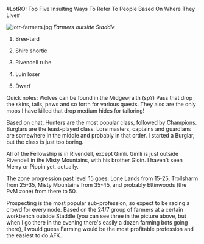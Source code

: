 #LotRO: Top Five Insulting Ways To Refer To People Based On Where They Live#

![lotr-farmers.jpg](http://westkarana.com/wp-content/uploads/2007/04/lotr-farmers.jpg)
*Farmers outside Staddle*

1. Bree-tard

2. Shire shortie

3. Rivendell rube

4. Luin loser

5. Dwarf

Quick notes: Wolves can be found in the Midgewraith (sp?) Pass that drop the skins, tails, paws and so forth for various quests. They also are the only mobs I have killed that drop medium hides for tailoring!

Based on chat, Hunters are the most popular class, followed by Champions. Burglars are the least-played class. Lore masters, captains and guardians are somewhere in the middle and probably in that order. I started a Burglar, but the class is just too boring.

All of the Fellowship is in Rivendell, except Gimli. Gimli is just outside Rivendell in the Misty Mountains, with his brother Gloin. I haven't seen Merry or Pippin yet, actually.

The zone progression past level 15 goes: Lone Lands from 15-25, Trollsharm from 25-35, Misty Mountains from 35-45, and probably Ettinwoods (the PvM zone) from there to 50.

Prospecting is the most popular sub-profession, so expect to be racing a crowd for every node. Based on the 24/7 group of farmers at a certain workbench outside Staddle (you can see three in the picture above, but when I go there in the evening there's easily a dozen farming bots going there), I would guess Farming would be the most profitable profession and the easiest to do AFK.



